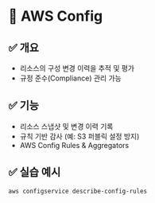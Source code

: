 # 🧾 AWS Config

## ✅ 개요
- 리소스의 구성 변경 이력을 추적 및 평가
- 규정 준수(Compliance) 관리 가능

## ✅ 기능
- 리소스 스냅샷 및 변경 이력 기록
- 규칙 기반 감사 (예: S3 퍼블릭 설정 방지)
- AWS Config Rules & Aggregators

## ✅ 실습 예시
```bash
aws configservice describe-config-rules
```